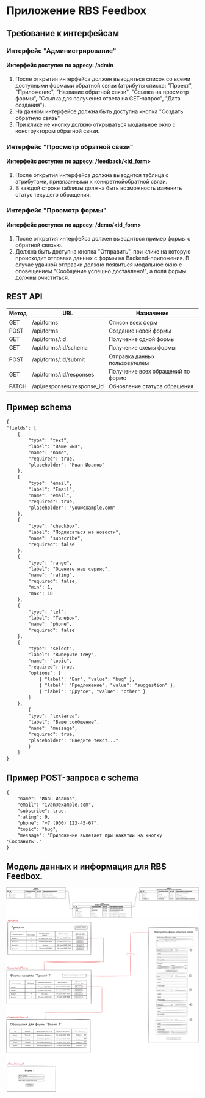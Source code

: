 # Приложение RBS Feedbox
## Требование к интерфейсам

### Интерфейс "Администрирование"
#### Интерфейс доступен по адресу: /admin
1. После открытия интерфейса должен выводиться список со всеми доступными формами обратной связи (атрибуты списка: "Проект", "Приложение", "Название обратной связи", "Ссылка на просмотр формы", "Ссылка для получения ответа на GET-запрос", "Дата создания").
2. На данном интерфейсе должна быть доступна кнопка "Создать обратную связь"
3. При клике не кнопку должно открываться модальное окно с конструктором обратной связи.

### Интерфейс "Просмотр обратной связи"
#### Интерфейс доступен по адресу: /feedback/<id_form>
1. После открытия интерфейса должна выводится таблица с атрибутами, привязанными к конкретнойобратной связи.
2. В каждой строке таблицы должна быть возможность изменить статус текущего обращения.

### Интерфейс "Просмотр формы"
#### Интерфейс доступен по адресу: /demo/<id_form>
1. После открытия интерфейса должен выводиться пример формы с обратной связью.
2. Должна быть доступна кнопка "Отправить", при клике на которую происходит отправка данных с формы на Backend-приложения. В случае удачной отправки должно появиться модальное окно с оповещением "Сообщение успешно доставлено!", а поля формы должны очиститься.

## REST API
Метод | URL                         | Назначение 
------|-----------------------------|-------------
GET   | /api/forms                  | Список всех форм
POST  | /api/forms                  | Создание новой формы
GET   | /api/forms/:id              | Получение одной формы
GET   | /api/forms/:id/schema       | Получение схемы формы
POST  | /api/forms/:id/submit       | Отправка данных пользователем
GET   | /api/forms/:id/responses    | Получение всех обращений по форме
PATCH | /api/responses/:response_id | Обновление статуса обращения

## Пример schema

```
{
"fields": [
    {
        "type": "text",
        "label": "Ваше имя",
        "name": "name",
        "required": true,
        "placeholder": "Иван Иванов"
    },
    {
        "type": "email",
        "label": "Email",
        "name": "email",
        "required": true,
        "placeholder": "you@example.com"
    },
    {
        "type": "checkbox",
        "label": "Подписаться на новости",
        "name": "subscribe",
        "required": false
    },
    {
        "type": "range",
        "label": "Оцените наш сервис",
        "name": "rating",
        "required": false,
        "min": 1,
        "max": 10
    },
    {
        "type": "tel",
        "label": "Телефон",
        "name": "phone",
        "required": false
    },
    {
        "type": "select",
        "label": "Выберите тему",
        "name": "topic",
        "required": true,
        "options": [
            { "label": "Баг", "value": "bug" },
            { "label": "Предложение", "value": "suggestion" },
            { "label": "Другое", "value": "other" }
        ]
    },
        {
        "type": "textarea",
        "label": "Ваше сообщение",
        "name": "message",
        "required": true,
        "placeholder": "Введите текст..."
        }
    ]
}
```

## Пример POST-запроса с schema
```
{
    "name": "Иван Иванов",
    "email": "ivan@example.com",
    "subscribe": true,
    "rating": 9,
    "phone": "+7 (900) 123-45-67",
    "topic": "bug",
    "message": "Приложение вылетает при нажатии на кнопку 'Сохранить'."
}
```

## Модель данных и информация для RBS Feedbox.
![Model](https://github.com/pupiba/feedbox/raw/main/docs/db_struct.jpg)
![Templates](https://github.com/pupiba/feedbox/raw/main/docs/templates.png)